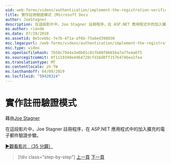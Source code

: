 ```yaml
---
uid: web-forms/videos/authentication/implement-the-registration-verification-pattern
title: 實作註冊驗證模式 |Microsoft Docs
author: JoeStagner
description: 在這段影片中，Joe Stagner 註冊程序，在 ASP.NET 應用程式中的加入擴充的電子郵件驗證步驟。
ms.author: riande
ms.date: 07/29/2010
ms.assetid: 8e5cebbc-7e7b-4f1a-af6b-75a6ed398030
msc.legacyurl: /web-forms/videos/authentication/implement-the-registration-verification-pattern
msc.type: video
ms.openlocfilehash: 7b50c7944a3e0b01c81fb80f8665ba7a7fe4a6f5
ms.sourcegitcommit: 0f1119340e4464720cfd16d0ff15764746ea1fea
ms.translationtype: MT
ms.contentlocale: zh-TW
ms.lasthandoff: 04/09/2019
ms.locfileid: "59420324"
---
```

# <a name="implement-the-registration-verification-pattern"></a>實作註冊驗證模式

藉由[Joe Stagner](https://github.com/JoeStagner)

在這段影片中，Joe Stagner 註冊程序，在 ASP.NET 應用程式中的加入擴充的電子郵件驗證步驟。

[&#9654;觀看影片 （35 分鐘）](https://channel9.msdn.com/Blogs/ASP-NET-Site-Videos/implement-the-registration-verification-pattern)

> [!div class="step-by-step"]
> [上一頁](logging-users-into-your-membership-system.md)
> [下一頁](simple-web-service-authentication.md)

